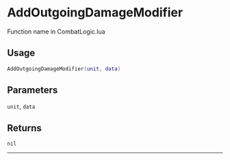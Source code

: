 # AddOutgoingDamageModifier
Function name in CombatLogic.lua
## Usage
```lua
AddOutgoingDamageModifier(unit, data)
```
## Parameters
`unit`, `data`
## Returns
`nil`

---